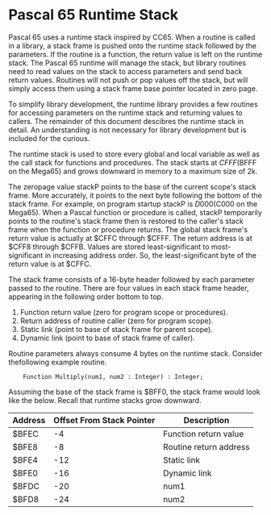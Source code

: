 # Pascal 65 Runtime Stack

Pascal 65 uses a runtime stack inspired by CC65.  When a routine is called in
a library, a stack frame is pushed onto the runtime stack followed by the
parameters.  If the routine is a function, the return value is left on the
runtime stack.  The Pascal 65 runtime will manage the stack, but library routines
need to read values on the stack to access parameters and send back return values.
Routines will not push or pop values off the stack, but will simply access them
using a stack frame base pointer located in zero page.

To simplify library development, the runtime library provides a few routines
for accessing parameters on the runtime stack and returning values to callers.
The remainder of this document descibres the runtime stack in detail. An
understanding is not necessary for library development but is included for
the curious.

The runtime stack is used to store every global and local variable as well
as the call stack for functions and procedures.  The stack starts at
$CFFF ($BFFF on the Mega65) and grows downward in memory to a maximum size of 2k.

The zeropage value stackP points to the base of the current scope's stack frame.  More accurately, it points to the next byte following the bottom of the stack
frame.  For example, on program startup stackP is $D000 ($C000 on the Mega65).
When a Pascal function or procedure is called, stackP temporarily points to the routine's stack frame then is restored to the caller's stack frame when the function or procedure returns.  The global stack frame's return value is actually at
$CFFC through $CFFF.  The return address is at $CFF8 through $CFFB. Values are
stored least-significant to most-significant in increasing address order.  So, the least-significant byte of the return value is at $CFFC.

The stack frame consists of a 16-byte header followed by each parameter passed
to the routine.  There are four values in each stack frame header, appearing
in the following order bottom to top.

1. Function return value (zero for program scope or procedures).
2. Return address of routine caller (zero for program scope).
3. Static link (point to base of stack frame for parent scope).
4. Dynamic link (point to base of stack frame of caller).

Routine parameters always consume 4 bytes on the runtime stack.
Consider thefollowing example routine.

```
    Function Multiply(num1, num2 : Integer) : Integer;
```

Assuming the base of the stack frame is $BFF0, the stack frame would
look like the below.  Recall that runtime stacks grow downward.

| Address | Offset From Stack Pointer | Description            |
| ------- | ------------------------- | ---------------------- |
| $BFEC   | -4                        | Function return value  |
| $BFE8   | -8                        | Routine return address |
| $BFE4   | -12                       | Static link            |
| $BFE0   | -16                       | Dynamic link           |
| $BFDC   | -20                       | num1                   |
| $BFD8   | -24                       | num2                   |
